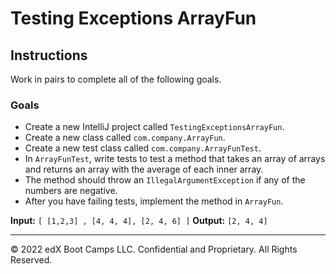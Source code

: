 # Testing Exceptions ArrayFun

## Instructions

Work in pairs to complete all of the following goals.

### Goals

- Create a new IntelliJ project called `TestingExceptionsArrayFun`.
- Create a new class called `com.company.ArrayFun`.
- Create a new test class called `com.company.ArrayFunTest`.
- In `ArrayFunTest`, write tests to test a method that takes an array of arrays and returns an array with the average of each inner array.
- The method should throw an `IllegalArgumentException` if any of the numbers are negative.
- After you have failing tests, implement the method in `ArrayFun`.

**Input:** `[ [1,2,3] , [4, 4, 4], [2, 4, 6] ]` **Output:** `[2, 4, 4]`

---

© 2022 edX Boot Camps LLC. Confidential and Proprietary. All Rights Reserved.
